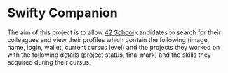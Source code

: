 # Swifty Companion

The aim of this project is to allow [42 School](https://42.fr/) candidates to search for their colleagues and view their profiles which contain the following (image, name, login, wallet, current cursus level) and the projects they worked on with the following details (project status, final mark) and the skills they acquired during their cursus.
